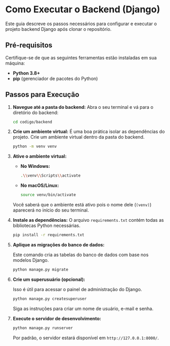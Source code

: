 # Como Executar o Backend (Django)

Este guia descreve os passos necessários para configurar e executar o projeto backend Django após clonar o repositório.

## Pré-requisitos

Certifique-se de que as seguintes ferramentas estão instaladas em sua máquina:
- **Python 3.8+**
- **pip** (gerenciador de pacotes do Python)

## Passos para Execução

1.  **Navegue até a pasta do backend:**
    Abra o seu terminal e vá para o diretório do backend:

    ```bash
    cd codigo/backend
    ```

2.  **Crie um ambiente virtual:**
    É uma boa prática isolar as dependências do projeto. Crie um ambiente virtual dentro da pasta do backend.

    ```bash
    python -m venv venv
    ```

3.  **Ative o ambiente virtual:**
    -   **No Windows:**
        ```bash
        .\\venv\\Scripts\\activate
        ```
    -   **No macOS/Linux:**
        ```bash
        source venv/bin/activate
        ```

    Você saberá que o ambiente está ativo pois o nome dele (`(venv)`) aparecerá no início do seu terminal.

4.  **Instale as dependências:**
    O arquivo `requirements.txt` contém todas as bibliotecas Python necessárias.

    ```bash
    pip install -r requirements.txt
    ```

5.  **Aplique as migrações do banco de dados:**

    Este comando cria as tabelas do banco de dados com base nos modelos Django.

    ```bash
    python manage.py migrate
    ```

6.  **Crie um superusuário (opcional):**

    Isso é útil para acessar o painel de administração do Django.

    ```bash
    python manage.py createsuperuser
    ```

    Siga as instruções para criar um nome de usuário, e-mail e senha.

7.  **Execute o servidor de desenvolvimento:**

    ```bash
    python manage.py runserver
    ```

    Por padrão, o servidor estará disponível em `http://127.0.0.1:8000/`.